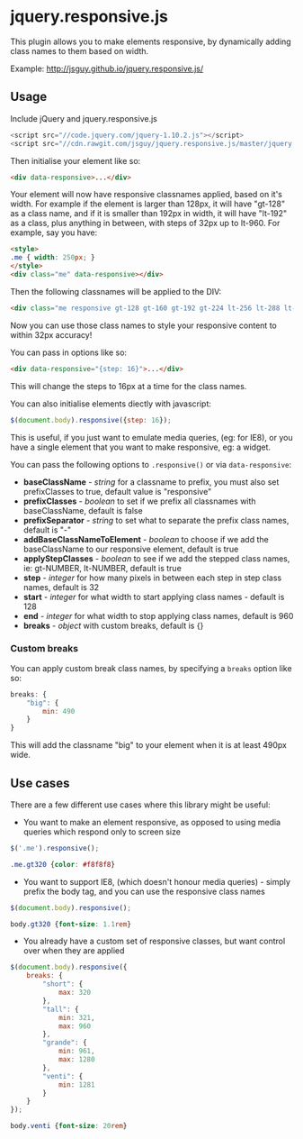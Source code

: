 # jquery.responsive.js

This plugin allows you to make elements responsive, by dynamically adding class names to them based on width.

Example: http://jsguy.github.io/jquery.responsive.js/

## Usage

Include jQuery and jquery.responsive.js

```javascript
<script src="//code.jquery.com/jquery-1.10.2.js"></script>
<script src="//cdn.rawgit.com/jsguy/jquery.responsive.js/master/jquery.responsive.min.js"></script>
```

Then initialise your element like so:

```html
<div data-responsive>...</div>
```

Your element will now have responsive classnames applied, based on it's width.
For example if the element is larger than 128px, it will have "gt-128" as a class name, and if it is smaller than 192px in width, it will have "lt-192" as a class, plus anything in between, with steps of 32px up to lt-960. For example, say you have:

```html
<style>
.me { width: 250px; }
</style>
<div class="me" data-responsive></div>
```

Then the following classnames will be applied to the DIV:

```html
<div class="me responsive gt-128 gt-160 gt-192 gt-224 lt-256 lt-288 lt-320 lt-352 lt-384 lt-416 lt-448 lt-480 lt-512 lt-544 lt-576 lt-608 lt-640 lt-672 lt-704 lt-736 lt-768 lt-800 lt-832 lt-864 lt-896 lt-928 lt-960"></div>
```

Now you can use those class names to style your responsive content to within 32px accuracy!

You can pass in options like so:

```html
<div data-responsive="{step: 16}">...</div>
```

This will change the steps to 16px at a time for the class names.

You can also initialise elements diectly with javascript:

```javascript
$(document.body).responsive({step: 16});
```

This is useful, if you just want to emulate media queries, (eg: for IE8), or you have a single element that you want to make responsive, eg: a widget.

You can pass the following options to `.responsive()` or via `data-responsive`:

* **baseClassName** - _string_ for a classname to prefix, you must also set prefixClasses to true, default value is "responsive"
* **prefixClasses** - _boolean_ to set if we prefix all classnames with baseClassName, default is false
* **prefixSeparator** - _string_ to set what to separate the prefix class names, default is "-"
* **addBaseClassNameToElement** - _boolean_ to choose if we add the baseClassName to our responsive element, default is true
* **applyStepClasses** - _boolean_ to see if we add the stepped class names, ie: gt-NUMBER, lt-NUMBER, default is true
* **step** - _integer_ for how many pixels in between each step in step class names, default is 32
* **start** - _integer_ for what width to start applying class names - default is 128
* **end** - _integer_  for what width to stop applying class names, default is 960
* **breaks** - _object_ with custom breaks, default is {}

### Custom breaks

You can apply custom break class names, by specifying a `breaks` option like so:

```javascript
breaks: {
    "big": {
        min: 490
    }
}
```

This will add the classname "big" to your element when it is at least 490px wide.

## Use cases

There are a few different use cases where this library might be useful:

* You want to make an element responsive, as opposed to using media queries which respond only to screen size
```javascript
$('.me').responsive();
```
```css
.me.gt320 {color: #f8f8f8}
```

* You want to support IE8, (which doesn't honour media queries) - simply prefix the  body tag, and you can use the responsive class names
```javascript
$(document.body).responsive();
```
```css
body.gt320 {font-size: 1.1rem}
```

* You already have a custom set of responsive classes, but want control over when they are applied
```javascript
$(document.body).responsive({
    breaks: {
        "short": {
            max: 320
        },
        "tall": {
            min: 321,
            max: 960
        },
        "grande": {
            min: 961,
            max: 1280
        },
        "venti": {
            min: 1281
        }
    }
});
```
```css
body.venti {font-size: 20rem}
```


